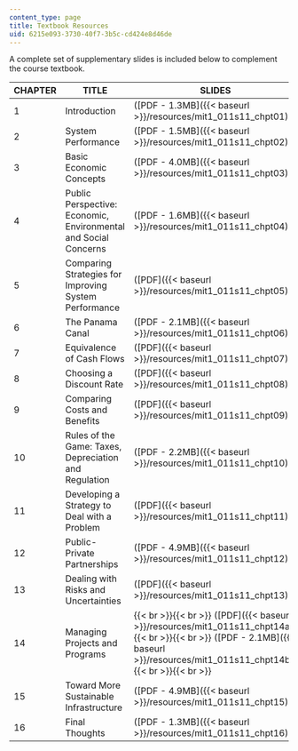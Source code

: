 ```yaml
---
content_type: page
title: Textbook Resources
uid: 6215e093-3730-40f7-3b5c-cd424e8d46de
---
```


A complete set of supplementary slides is included below to complement the course textbook.

| CHAPTER | TITLE | SLIDES |
| --- | --- | --- |
| 1 | Introduction | ([PDF - 1.3MB]({{< baseurl >}}/resources/mit1_011s11_chpt01)) |
| 2 | System Performance | ([PDF - 1.5MB]({{< baseurl >}}/resources/mit1_011s11_chpt02)) |
| 3 | Basic Economic Concepts | ([PDF - 4.0MB]({{< baseurl >}}/resources/mit1_011s11_chpt03)) |
| 4 | Public Perspective: Economic, Environmental and Social Concerns | ([PDF - 1.6MB]({{< baseurl >}}/resources/mit1_011s11_chpt04)) |
| 5 | Comparing Strategies for Improving System Performance | ([PDF]({{< baseurl >}}/resources/mit1_011s11_chpt05)) |
| 6 | The Panama Canal | ([PDF - 2.1MB]({{< baseurl >}}/resources/mit1_011s11_chpt06)) |
| 7 | Equivalence of Cash Flows | ([PDF]({{< baseurl >}}/resources/mit1_011s11_chpt07)) |
| 8 | Choosing a Discount Rate | ([PDF]({{< baseurl >}}/resources/mit1_011s11_chpt08)) |
| 9 | Comparing Costs and Benefits | ([PDF]({{< baseurl >}}/resources/mit1_011s11_chpt09)) |
| 10 | Rules of the Game: Taxes, Depreciation and Regulation | ([PDF - 2.2MB]({{< baseurl >}}/resources/mit1_011s11_chpt10)) |
| 11 | Developing a Strategy to Deal with a Problem | ([PDF]({{< baseurl >}}/resources/mit1_011s11_chpt11)) |
| 12 | Public-Private Partnerships | ([PDF - 4.9MB]({{< baseurl >}}/resources/mit1_011s11_chpt12)) |
| 13 | Dealing with Risks and Uncertainties | ([PDF]({{< baseurl >}}/resources/mit1_011s11_chpt13)) |
| 14 | Managing Projects and Programs |  {{< br >}}{{< br >}} ([PDF]({{< baseurl >}}/resources/mit1_011s11_chpt14a)) {{< br >}}{{< br >}} ([PDF - 2.1MB]({{< baseurl >}}/resources/mit1_011s11_chpt14b)) {{< br >}}{{< br >}}  |
| 15 | Toward More Sustainable Infrastructure | ([PDF - 4.9MB]({{< baseurl >}}/resources/mit1_011s11_chpt15)) |
| 16 | Final Thoughts | ([PDF - 1.3MB]({{< baseurl >}}/resources/mit1_011s11_chpt16))